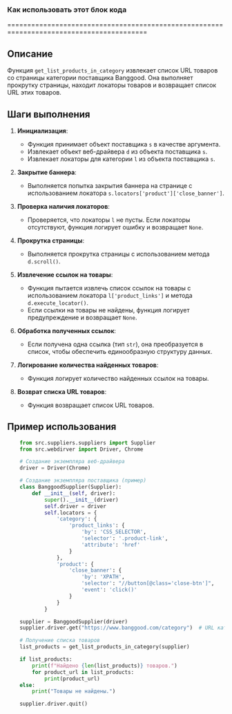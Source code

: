 ### Как использовать этот блок кода
=========================================================================================

Описание
-------------------------
Функция `get_list_products_in_category` извлекает список URL товаров со страницы категории поставщика Banggood. Она выполняет прокрутку страницы, находит локаторы товаров и возвращает список URL этих товаров.

Шаги выполнения
-------------------------
1. **Инициализация**:
   - Функция принимает объект поставщика `s` в качестве аргумента.
   - Извлекает объект веб-драйвера `d` из объекта поставщика `s`.
   - Извлекает локаторы для категории `l` из объекта поставщика `s`.

2. **Закрытие баннера**:
   - Выполняется попытка закрытия баннера на странице с использованием локатора `s.locators['product']['close_banner']`.

3. **Проверка наличия локаторов**:
   - Проверяется, что локаторы `l` не пусты. Если локаторы отсутствуют, функция логирует ошибку и возвращает `None`.

4. **Прокрутка страницы**:
   - Выполняется прокрутка страницы с использованием метода `d.scroll()`.

5. **Извлечение ссылок на товары**:
   - Функция пытается извлечь список ссылок на товары с использованием локатора `l['product_links']` и метода `d.execute_locator()`.
   - Если ссылки на товары не найдены, функция логирует предупреждение и возвращает `None`.

6. **Обработка полученных ссылок**:
   - Если получена одна ссылка (тип `str`), она преобразуется в список, чтобы обеспечить единообразную структуру данных.

7. **Логирование количества найденных товаров**:
   - Функция логирует количество найденных ссылок на товары.

8. **Возврат списка URL товаров**:
   - Функция возвращает список URL товаров.

Пример использования
-------------------------

```python
    from src.suppliers.suppliers import Supplier
    from src.webdirver import Driver, Chrome

    # Создание экземпляра веб-драйвера
    driver = Driver(Chrome)

    # Создание экземпляра поставщика (пример)
    class BanggoodSupplier(Supplier):
        def __init__(self, driver):
            super().__init__(driver)
            self.driver = driver
            self.locators = {
                'category': {
                    'product_links': {
                        'by': 'CSS_SELECTOR',
                        'selector': '.product-link',
                        'attribute': 'href'
                    }
                },
                'product': {
                    'close_banner': {
                        'by': 'XPATH',
                        'selector': "//button[@class='close-btn']",
                        'event': 'click()'
                    }
                }
            }

    supplier = BanggoodSupplier(driver)
    supplier.driver.get("https://www.banggood.com/category")  # URL категории для теста

    # Получение списка товаров
    list_products = get_list_products_in_category(supplier)

    if list_products:
        print(f"Найдено {len(list_products)} товаров.")
        for product_url in list_products:
            print(product_url)
    else:
        print("Товары не найдены.")

    supplier.driver.quit()

```